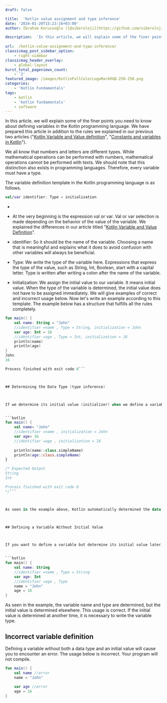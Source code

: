 ```yaml
---
draft: false

title:  'Kotlin value assignment and type inference'
date: '2024-01-20T15:23:16+03:00'
author: İbrahim Korucuoğlu ([@siberoloji](https://github.com/siberoloji))

description:  'In this article, we will explain some of the finer points you need to know about defining variables in the Kotlin programming language. ' 
 
url:  /kotlin-value-assignment-and-type-inference/
classicmag_post_sidebar_option:
    - right-sidebar
classicmag_header_overlay:
    - global-layout
burst_total_pageviews_count:
    - '2'
featured_image: /images/KotlinFullColorLogoMarkRGB-250-250.png
categories:
    - 'Kotlin Fundamentals'
tags:
    - kotlin
    - 'kotlin fundamentals'
    - software
---
```



In this article, we will explain some of the finer points you need to know about defining variables in the Kotlin programming language. We have prepared this article in addition to the rules we explained in our previous two articles ("<a href="https://www.siberoloji.com/en/kotlin-variable-and-value-definition/" data-type="post" data-id="696" target="_blank" rel="noreferrer noopener">Kotlin Variable and Value definition</a>", "<a href="https://www.siberoloji.com/en/constants-and-variables-in-kotlin/" data-type="post" data-id="706" target="_blank" rel="noreferrer noopener">Constants and variables in Kotlin</a>").



We all know that numbers and letters are different types. While mathematical operations can be performed with numbers, mathematical operations cannot be performed with texts. We should note that this distinction also exists in programming languages. Therefore, every variable must have a type.



The variable definition template in the Kotlin programming language is as follows.


```kotlin
val/var identifier: Type = initialization
```


* 
* At the very beginning is the expression val or var. Val or var selection is made depending on the behavior of the value of the variable. We explained the differences in our article titled "<a href="https://www.siberoloji.com/en/kotlin-variable-and-value-definition/" data-type="post" data-id="696">Kotlin Variable and Value Definition</a>".

* identifier: So it should be the name of the variable. Choosing a name that is meaningful and explains what it does to avoid confusion with other variables will always be beneficial.

* Type: We write the type of the variable here. Expressions that express the type of the value, such as String, Int, Boolean, start with a capital letter. Type is written after writing a colon after the name of the variable.

* Initialization: We assign the initial value to our variable. It means initial value. When the type of the variable is determined, the initial value does not have to be assigned immediately. We will give examples of correct and incorrect usage below.
Now let's write an example according to this template. The example below has a structure that fulfills all the rules completely.


```kotlin
fun main() {
    val name: String = "John"
    //identifier =name , Type = String, initialization = John
    var age: Int = 16
    //identifier =age , Type = Int, initialization = 16
    println(name)
    println(age)
}
John
16

Process finished with exit code 0```



## Determining the Data Type (type inference)



If we determine its initial value (initializer) when we define a variable, we may not write the data type. Kotlin will detect its type by looking at the first value entered. In this way, our codes become simpler. The example is below. 


```kotlin
fun main() {
    val name= "John"
    //identifier =name , initialization = John
    var age= 16
    //identifier =age , initialization = 16
  
    println(name::class.simpleName)
    println(age::class.simpleName)
}

/* Expected Output
String
Int

Process finished with exit code 0
*/```



As seen in the example above, Kotlin automatically determined the data type by looking at the type of the initial values even though the data types were not entered. When you examine the subject from foreign sources, you can see that this process is referred to as "type inference".



## Defining a Variable Without Initial Value



If you want to define a variable but determine its initial value later, you must write the type of the variable. Kotlin cannot determine the type of the variable without the initial value. When a variable is defined for Kotlin, its type must also be determined. The type cannot be changed later. You can see an example of this below.


```kotlin
fun main() {
    val name: String
    //identifier =name , Type = String
    var age: Int
    //identifier =age , Type
    name = "John"
    age = 16
}
```



As seen in the example, the variable name and type are determined, but the initial value is determined elsewhere. This usage is correct. If the initial value is determined at another time, it is necessary to write the variable type.



## Incorrect variable definition



Defining a variable without both a data type and an initial value will cause you to encounter an error. The usage below is incorrect. Your program will not compile.


```kotlin
fun main() {
    val name //error
    name = "John"
   
    var age //error
    age = 16
}
```
